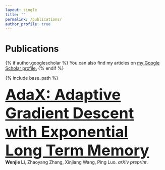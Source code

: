 ```yaml
---
layout: single
title: ""
permalink: /publications/
author_profile: true
---
```


# <i class="fa fa-fw fa-copy"></i> Publications #
{% if author.googlescholar %}
  You can also find my articles on <u><a href="{{author.googlescholar}}">my Google Scholar profile</a>.</u>
{% endif %}

{% include base_path %}

<font size="14"> <b>[AdaX: Adaptive Gradient Descent with Exponential Long Term Memory](/AdaX)</b> <br> </font>
<b>Wenjie Li</b>, Zhaoyang Zhang, Xinjiang Wang, Ping Luo. 
<i>arXiv preprint</i>. 
